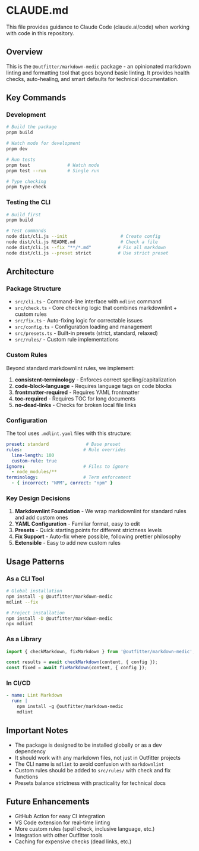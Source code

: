 # CLAUDE.md

This file provides guidance to Claude Code (claude.ai/code) when working with code in this repository.

## Overview

This is the `@outfitter/markdown-medic` package - an opinionated markdown linting and formatting tool that goes beyond basic linting. It provides health checks, auto-healing, and smart defaults for technical documentation.

## Key Commands

### Development

```bash
# Build the package
pnpm build

# Watch mode for development
pnpm dev

# Run tests
pnpm test              # Watch mode
pnpm test --run        # Single run

# Type checking
pnpm type-check
```

### Testing the CLI

```bash
# Build first
pnpm build

# Test commands
node dist/cli.js --init                    # Create config
node dist/cli.js README.md                 # Check a file
node dist/cli.js --fix "**/*.md"          # Fix all markdown
node dist/cli.js --preset strict          # Use strict preset
```

## Architecture

### Package Structure

- `src/cli.ts` - Command-line interface with `mdlint` command
- `src/check.ts` - Core checking logic that combines markdownlint + custom rules
- `src/fix.ts` - Auto-fixing logic for correctable issues
- `src/config.ts` - Configuration loading and management
- `src/presets.ts` - Built-in presets (strict, standard, relaxed)
- `src/rules/` - Custom rule implementations

### Custom Rules

Beyond standard markdownlint rules, we implement:

1. **consistent-terminology** - Enforces correct spelling/capitalization
2. **code-block-language** - Requires language tags on code blocks
3. **frontmatter-required** - Requires YAML frontmatter
4. **toc-required** - Requires TOC for long documents
5. **no-dead-links** - Checks for broken local file links

### Configuration

The tool uses `.mdlint.yaml` files with this structure:

```yaml
preset: standard              # Base preset
rules:                       # Rule overrides
  line-length: 100
  custom-rule: true
ignore:                      # Files to ignore
  - node_modules/**
terminology:                 # Term enforcement
  - { incorrect: "NPM", correct: "npm" }
```

### Key Design Decisions

1. **Markdownlint Foundation** - We wrap markdownlint for standard rules and add custom ones
2. **YAML Configuration** - Familiar format, easy to edit
3. **Presets** - Quick starting points for different strictness levels
4. **Fix Support** - Auto-fix where possible, following prettier philosophy
5. **Extensible** - Easy to add new custom rules

## Usage Patterns

### As a CLI Tool

```bash
# Global installation
npm install -g @outfitter/markdown-medic
mdlint --fix

# Project installation
npm install -D @outfitter/markdown-medic
npx mdlint
```

### As a Library

```typescript
import { checkMarkdown, fixMarkdown } from '@outfitter/markdown-medic';

const results = await checkMarkdown(content, { config });
const fixed = await fixMarkdown(content, { config });
```

### In CI/CD

```yaml
- name: Lint Markdown
  run: |
    npm install -g @outfitter/markdown-medic
    mdlint
```

## Important Notes

- The package is designed to be installed globally or as a dev dependency
- It should work with any markdown files, not just in Outfitter projects
- The CLI name is `mdlint` to avoid confusion with `markdownlint`
- Custom rules should be added to `src/rules/` with check and fix functions
- Presets balance strictness with practicality for technical docs

## Future Enhancements

- GitHub Action for easy CI integration
- VS Code extension for real-time linting
- More custom rules (spell check, inclusive language, etc.)
- Integration with other Outfitter tools
- Caching for expensive checks (dead links, etc.)